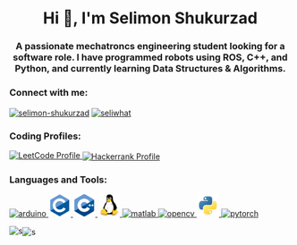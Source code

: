 <h1 align="center">Hi 👋, I'm Selimon Shukurzad</h1>
<h3 align="center">A passionate mechatroncs engineering student looking for a software role. I have programmed robots using ROS, C++, and Python, and currently learning Data Structures & Algorithms.</h3>


<h3 align="left">Connect with me:</h3>
<p align="left">
<a href="https://linkedin.com/in/selimon-shukurzad" target="blank"><img align="center" src="https://raw.githubusercontent.com/rahuldkjain/github-profile-readme-generator/master/src/images/icons/Social/linked-in-alt.svg" alt="selimon-shukurzad" height="25" /></a>
<a href="https://www.youtube.com/channel/UCYs0NHL0E93YfgjA40c7qtA" target="blank"><img align="center" src="https://raw.githubusercontent.com/rahuldkjain/github-profile-readme-generator/master/src/images/icons/Social/youtube.svg" alt="seliwhat" height="30" /></a>
</p>


<h3 align="left">Coding Profiles:</h3>
<p align="left">
  <a href="https://leetcode.com/selimon_s" target="_blank">
    <img src="https://img.shields.io/badge/-LeetCode-FFA116?style=for-the-badge&logo=LeetCode&logoColor=black" alt="LeetCode Profile" />
  </a>
  <a href="https://www.hackerrank.com/profile/selimon_s" target="_blank">
    <img align="center" src="https://img.shields.io/badge/-Hackerrank-2EC866?style=for-the-badge&logo=HackerRank&logoColor=white" alt="Hackerrank Profile" height="30" />
  </a>
</p>


<h3 align="left">Languages and Tools:</h3>
<p align="left"> <a href="https://www.arduino.cc/" target="_blank" rel="noreferrer"> <img src="https://cdn.worldvectorlogo.com/logos/arduino-1.svg" alt="arduino" width="40" height="40"/> </a> <a href="https://www.cprogramming.com/" target="_blank" rel="noreferrer"> <img src="https://raw.githubusercontent.com/devicons/devicon/master/icons/c/c-original.svg" alt="c" width="40" height="40"/> </a> <a href="https://www.w3schools.com/cpp/" target="_blank" rel="noreferrer"> <img src="https://raw.githubusercontent.com/devicons/devicon/master/icons/cplusplus/cplusplus-original.svg" alt="cplusplus" width="40" height="40"/> </a> <a href="https://www.linux.org/" target="_blank" rel="noreferrer"> <img src="https://raw.githubusercontent.com/devicons/devicon/master/icons/linux/linux-original.svg" alt="linux" width="40" height="40"/> </a> <a href="https://www.mathworks.com/" target="_blank" rel="noreferrer"> <img src="https://upload.wikimedia.org/wikipedia/commons/2/21/Matlab_Logo.png" alt="matlab" width="40" height="40"/> </a> <a href="https://opencv.org/" target="_blank" rel="noreferrer"> <img src="https://www.vectorlogo.zone/logos/opencv/opencv-icon.svg" alt="opencv" width="40" height="40"/> </a> <a href="https://www.python.org" target="_blank" rel="noreferrer"> <img src="https://raw.githubusercontent.com/devicons/devicon/master/icons/python/python-original.svg" alt="python" width="40" height="40"/> </a> <a href="https://pytorch.org/" target="_blank" rel="noreferrer"> <img src="https://www.vectorlogo.zone/logos/pytorch/pytorch-icon.svg" alt="pytorch" width="40" height="40"/> </a> </p>

<p>
  <img align="left" src="https://github-readme-stats.vercel.app/api/top-langs?username=selimon2000&show_icons=true&locale=en&layout=compact" alt="s" height="180" />
</p>

<p>
  <img align="center" src="https://github-readme-streak-stats.herokuapp.com/?user=selimon2000&" alt="s" height="180" />
</p>
